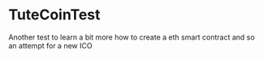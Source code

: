 # TuteCoinTest
Another test to learn a bit more how to create a eth smart contract and so an attempt for a new ICO
